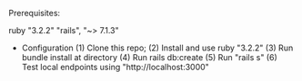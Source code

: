 Prerequisites:

ruby "3.2.2"
"rails", "~> 7.1.3"


* Configuration
  (1) Clone this repo;
  (2) Install and use ruby "3.2.2"
  (3) Run bundle install at directory
  (4) Run rails db:create
  (5) Run "rails s"
  (6) Test local endpoints using "http://localhost:3000"